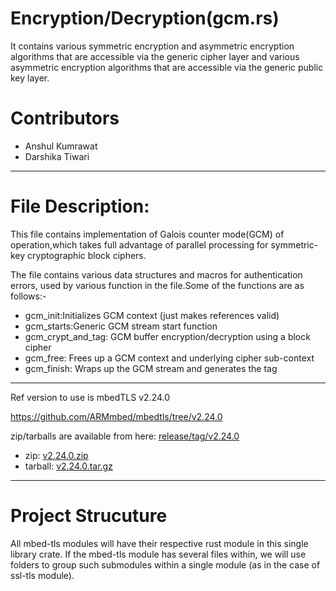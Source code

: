 # Encryption/Decryption(gcm.rs)
 It contains   various symmetric encryption and asymmetric encryption algorithms that are accessible via the generic cipher layer and various asymmetric encryption algorithms that are accessible via the generic public key layer.

# Contributors  
 - Anshul Kumrawat
 - Darshika Tiwari

---
# File Description:

This file contains implementation of Galois counter mode(GCM) of operation,which takes full advantage of parallel processing for symmetric-key cryptographic block ciphers.

The file contains various data structures and macros for authentication errors, used by various function in the file.Some of the functions are as follows:-
- gcm_init:Initializes GCM context (just makes references valid) 
- gcm_starts:Generic GCM stream start function
- gcm_crypt_and_tag: GCM buffer encryption/decryption using a block cipher
- gcm_free: Frees up a GCM context and underlying cipher sub-context
- gcm_finish: Wraps up the GCM stream and generates the tag

---
   Ref version to use is mbedTLS v2.24.0
   
   https://github.com/ARMmbed/mbedtls/tree/v2.24.0
   
   zip/tarballs are available from here: [release/tag/v2.24.0](https://github.com/ARMmbed/mbedtls/releases/tag/v2.24.0)
   - zip: [v2.24.0.zip](https://github.com/ARMmbed/mbedtls/archive/v2.24.0.zip)
   - tarball: [v2.24.0.tar.gz](https://github.com/ARMmbed/mbedtls/archive/v2.24.0.tar.gz)
   
---

# Project Strucuture
All mbed-tls modules will have their respective rust module in this single library crate. If the mbed-tls module has several files within, we will use folders to group such submodules within a single module (as in the case of ssl-tls module).

